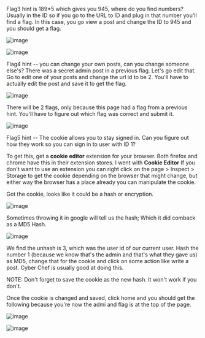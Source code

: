 Flag3 hint is 189*5 which gives you 945, where do you find numbers? Usually in the ID so if you go to the URL to ID and plug in that number
you'll find a flag. In this case, you go view a post and change the ID to 945 and you should get a flag.


![image](https://user-images.githubusercontent.com/113462727/194706331-5cc41fa8-8840-4c90-892d-9d679ce6c584.png)


![image](https://user-images.githubusercontent.com/113462727/194706363-f8ccb1b9-8716-4cd9-840d-647c94670229.png)


Flag4 hint -- you can change your own posts, can you change someone else's? There was a secret admin post in a previous flag. Let's go edit that. Go to edit one of your posts and change the url id to be 2. You'll have to actually edit the post and save it to get the flag.

![image](https://user-images.githubusercontent.com/113462727/194706498-e20b98c3-1ed4-4245-b2b0-a73db7638ca8.png)

There will be 2 flags, only because this page had a flag from a previous hint. You'll have to figure out which flag was correct and submit it.

![image](https://user-images.githubusercontent.com/113462727/194706560-dd27f474-571e-4199-91a5-d65c03e4a7bd.png)

Flag5 hint -- The cookie allows you to stay signed in. Can you figure out how they work so you can sign in to user with ID 1?

To get this, get a **cookie editor** extension for your browser. Both firefox and chrome have this in their extension stores. I went with **Cookie Editor** If you don't want to use an extension you can right click on the page > Inspect > Storage to get the cookie depending on the browser that might change, but either way the browser has a place already you can manipulate the cookie.

Got the cookie, looks like it could be a hash or encryption. 

![image](https://user-images.githubusercontent.com/113462727/194706937-41ead375-784e-45e9-bf36-8df263b4b1f0.png)


Sometimes throwing it in google will tell us the hash; Which it did comback as a MD5 Hash.

![image](https://user-images.githubusercontent.com/113462727/194707022-8a3a19ea-1b41-4fa9-9e7e-5622e7993d92.png)

We find the unhash is 3, which was the user id of our current user. Hash the number 1 (because we know that's the admin and that's what they gave us) as MD5, change that for the cookie and click on some action like write a post. Cyber Chef is usually good at doing this. 

NOTE: Don't forget to save the cookie as the new hash. It won't work if you don't.

Once the cookie is changed and saved, click home and you should get the following because you're now the admi and flag is at the top of the page.

![image](https://user-images.githubusercontent.com/113462727/194707549-d949570f-b9d9-4fe9-97a1-bc5cf1a6c9e5.png)

![image](https://user-images.githubusercontent.com/113462727/194707659-ddf1da97-bcaf-4a24-8c73-923e0f2ca64a.png)





